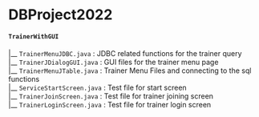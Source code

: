 # DBProject2022
#### `TrainerWithGUI`  
|__ `TrainerMenuJDBC.java`   :  JDBC related functions for the trainer query  
|__ `TrainerJDialogGUI.java` :  GUI files for the trainer menu page   
|__ `TrainerMenuJTable.java` :  Trainer Menu Files and connecting to the sql functions  
|__ `ServiceStartScreen.java` : Test file for start screen  
|__ `TrainerJoinScreen.java`  : Test file for trainer joining screen  
|__ `TrainerLoginScreen.java` : Test file for trainer login screen  
